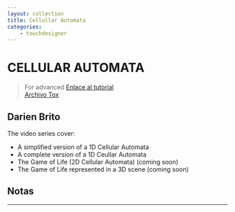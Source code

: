 ```yaml
---
layout: collection
title: Cellullar Automata
categories:
    - touchdesigner
---
```

# CELLULAR AUTOMATA  
> For advanced
[Enlace al tutorial][Link Touch]  
[Archivo Tox][Tox]  

## Darien Brito
The video series cover:

- A simplified version of a 1D Cellular Automata
- A complete version of a 1D Ceullar Automata
- The Game of Life (2D Cellular Automata) (coming soon)
- The Game of Life represented in a 3D scene (coming soon)

## Notas





--------------

[Link Touch]: https://derivative.ca/community-post/tutorial/cellular-automata-tutorial-series/62778
[Tox]: https://derivative.ca/file/71036/download?token=TLko_XTF
